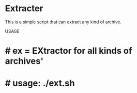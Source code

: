 # Extracter
This is a simple script that can extract any kind of archive.

USAGE
# # ex = EXtractor for all kinds of archives'
# # usage: ./ext.sh <file>

